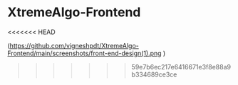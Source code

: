 # XtremeAlgo-Frontend

<<<<<<< HEAD




(https://github.com/vigneshpdt/XtremeAlgo-Frontend/main/screenshots/front-end-design(1).png )

>>>>>>> 59e7b6ec217e6416671e3f8e88a9b334689ce3ce
